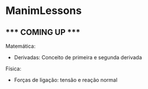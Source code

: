 # ManimLessons
## *** COMING UP ***

Matemática:
- Derivadas: Conceito de primeira e segunda derivada


Física:
- Forças de ligação: tensão e reação normal

